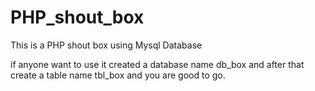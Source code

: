 # PHP_shout_box
This is a PHP shout box using Mysql Database


if anyone want to use it created a database name 
db_box
and after that create a table name tbl_box
and you are good to go.
